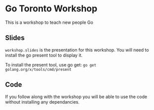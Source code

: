# Go Toronto Workshop

This is a workshop to teach new people Go

## Slides

`workshop.slides` is the presentation for this workshop. You will need to install
the go present tool to display it.

To install the present tool, use go get: `go get golang.org/x/tools/cmd/present`

## Code

If you follow along with the workshop you will be able to use the code without
installing any dependancies.
